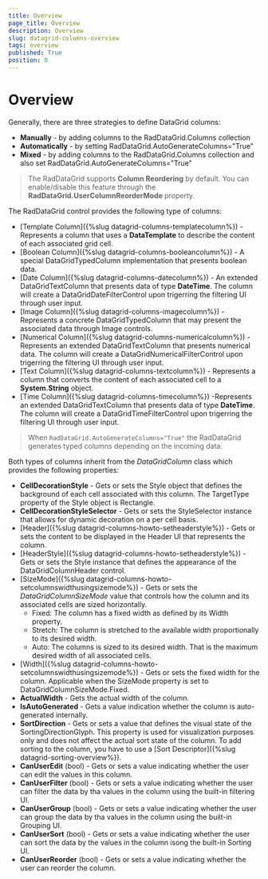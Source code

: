 ```yaml
---
title: Overview
page_title: Overview
description: Overview
slug: datagrid-columns-overview
tags: overview
published: True
position: 0
---
```


# Overview

Generally, there are three strategies to define DataGrid columns:

* **Manually** - by adding columns to the RadDataGrid.Columns collection
* **Automatically** - by setting RadDataGrid.AutoGenerateColumns="True"
* **Mixed** - by adding columns to the RadDataGrid.Columns collection and also set RadDataGrid.AutoGenerateColumns="True"

>The RadDataGrid supports **Column Reordering** by default. You can enable/disable this feature through the 
**RadDataGrid.UserColumnReorderMode** property.

The RadDataGrid control provides the following type of columns:

* [Template Column]({%slug datagrid-columns-templatecolumn%}) - Represents a column that uses a **DataTemplate** to describe the content of each associated grid cell.
* [Boolean Column]({%slug datagrid-columns-booleancolumn%}) - A special DataGridTypedColumn implementation that presents boolean data.
* [Date Column]({%slug datagrid-columns-datecolumn%}) - An extended DataGridTextColumn that presents data of type **DateTime**. The column will create a DataGridDateFilterControl upon trigerring the filtering UI through user input.
* [Image Column]({%slug datagrid-columns-imagecolumn%}) - Represents a concrete DataGridTypedColumn that may present the associated data through Image controls.
* [Numerical Column]({%slug datagrid-columns-numericalcolumn%}) -Represents an extended DataGridTextColumn that presents numerical data. The column will create a DataGridNumericalFilterControl upon trigerring the filtering UI through user input.
* [Text Column]({%slug datagrid-columns-textcolumn%}) - Represents a column that converts the content of each associated cell to a **System.String** object.
* [Time Column]({%slug datagrid-columns-timecolumn%}) -Represents an extended DataGridTextColumn that presents data of type **DateTime**. The column will create a DataGridTimeFilterControl upon trigerring the filtering UI through user input.

>When `RadDataGrid.AutoGenerateColumns="True"` the RadDataGrid generates typed columns depending on the incoming data.

Both types of columns inherit from the *DataGridColumn* class which provides the following properties:

* **CellDecorationStyle** - Gets or sets the Style object that defines the background of each cell associated with this column. The TargetType property of the Style object is Rectangle.
* **CellDecorationStyleSelector** - Gets or sets the StyleSelector instance that allows for dynamic decoration on a per cell basis.
* [Header]({%slug datagrid-columns-howto-setheaderstyle%}) - Gets or sets the content to be displayed in the Header UI that represents the column.
* [HeaderStyle]({%slug datagrid-columns-howto-setheaderstyle%}) - Gets or sets the Style instance that defines the appearance of the DataGridColumnHeader control.
* [SizeMode]({%slug datagrid-columns-howto-setcolumnswidthusingsizemode%}) - Gets or sets the *DataGridColumnSizeMode* value that controls how the column and its associated cells are sized horizontally.
	* Fixed: The column has a fixed width as defined by its Width property.
	* Stretch: The column is stretched to the available width proportionally to its desired width.
	* Auto: The columns is sized to its desired width. That is the maximum desired width of all associated cells.
* [Width]({%slug datagrid-columns-howto-setcolumnswidthusingsizemode%}) - Gets or sets the fixed width for the column. Applicable when the SizeMode property is set to DataGridColumnSizeMode.Fixed.
* **ActualWidth** - Gets the actual width of the column.
* **IsAutoGenerated** - Gets a value indication whether the column is auto-generated internally.
* **SortDirection** - Gets or sets a value that defines the visual state of the SortingDirectionGlyph.
This property is used for visualization purposes only and does not affect the actual sort state of the column. To add sorting
to the column, you have to use a [Sort Descriptor]({%slug datagrid-sorting-overview%}).
* **CanUserEdit** (bool) - Gets or sets a value indicating whether the user can edit the values in this column.
* **CanUserFilter** (bool) - Gets or sets a value indicating whether the user can filter the data by tha values in the column using the built-in filtering UI.
* **CanUserGroup** (bool) - Gets or sets a value indicating whether the user can group the data by tha values in the column using the built-in Grouping UI.
* **CanUserSort** (bool) - Gets or sets a value indicating whether the user can sort the data by the values in the column isong the built-in Sorting UI.
* **CanUserReorder** (bool) - Gets or sets a value indicating whether the user can reorder the column.